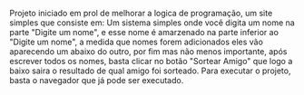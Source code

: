 Projeto iniciado em prol de melhorar a logica de programação, um site simples que consiste em: Um sistema simples onde você digita um nome na parte "Digite um nome", e esse nome
é amarzenado na parte inferior ao "Digite um nome", a medida que nomes forem adicionados eles vão aparecendo um abaixo do outro, por fim mas não menos importante, após escrever
todos os nomes, basta clicar no botão "Sortear Amigo" que logo a baixo saira o resultado de qual amigo foi sorteado.
Para executar o projeto, basta o navegador que já pode ser executado.
